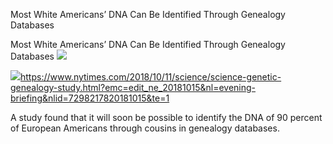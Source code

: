 Most White Americans’ DNA Can Be Identified Through Genealogy Databases

Most White Americans’ DNA Can Be Identified Through Genealogy Databases
![](../_resources/65a1eaf38c7b16cb9a7c07979e8d2593.png)

![](../_resources/c1150ebfeac128c095f8daaa06ff4b1f.png)https://www.nytimes.com/2018/10/11/science/science-genetic-genealogy-study.html?emc=edit_ne_20181015&nl=evening-briefing&nlid=7298217820181015&te=1

A study found that it will soon be possible to identify the DNA of 90 percent of European Americans through cousins in genealogy databases.